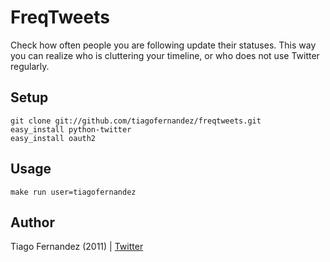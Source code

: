 FreqTweets
===

Check how often people you are following update their statuses. This way you
can realize who is cluttering your timeline, or who does not use Twitter
regularly.


Setup
---

    git clone git://github.com/tiagofernandez/freqtweets.git
    easy_install python-twitter
    easy_install oauth2


Usage
---

    make run user=tiagofernandez


Author
---

Tiago Fernandez (2011) | [Twitter][t]

[t]: http://twitter.com/tiagofernandez